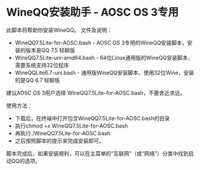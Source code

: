 WineQQ安装助手 - AOSC OS 3专用
==============

此脚本将帮助你安装WineQQ。
文件及说明：
*  WineQQ7.5Lite-for-AOSC.bash - AOSC OS 3专用的WineQQ安装脚本，安装的版本是QQ 7.5 轻聊版
*  WineQQ7.5Lite-uni-amd64.bash - 64位Linux通用版的WineQQ安装脚本，需要系统支持32位程序
*  WineQQLite6.7-uni.bash - 通用版WineQQ安装脚本，使用32位Wine，安装的是QQ 6.7 轻聊版

建议AOSC OS 3用户选择 WineQQ7.5Lite-for-AOSC.bash，不要舍近求远。

使用方法：
*  下载后，在终端中打开包含WineQQ7.5Lite-for-AOSC.bash的目录
*  执行chmod +x WineQQ7.5Lite-for-AOSC.bash
*  再执行./WineQQ7.5Lite-for-AOSC.bash
*  之后按照脚本的提示来完成安装即可。

脚本完成后，如果安装顺利，可以在主菜单的“互联网”（或“网络”）分类中找到启动QQ的选项。
